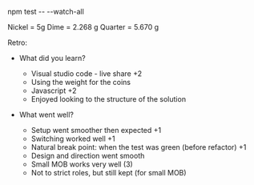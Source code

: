 npm test -- --watch-all

Nickel = 5g
Dime = 2.268 g
Quarter = 5.670 g

Retro:

* What did you learn?

  * Visual studio code - live share +2
  * Using the weight for the coins
  * Javascript +2
  * Enjoyed looking to the structure of the solution  
  
* What went well?

  * Setup went smoother then expected +1
  * Switching worked well +1
  * Natural break point: when the test was green (before refactor) +1
  * Design and direction went smooth
  * Small MOB works very well (3)
  * Not to strict roles, but still kept (for small MOB)